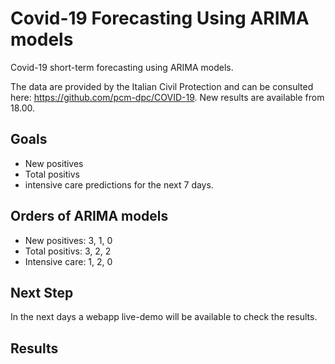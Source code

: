 # Covid-19 Forecasting Using ARIMA models
Covid-19 short-term forecasting using ARIMA models.

The data are provided by the Italian Civil Protection and can be consulted here: https://github.com/pcm-dpc/COVID-19.
New results are available from 18.00.

## Goals
- New positives
- Total positivs
- intensive care
predictions for the next 7 days.

## Orders of ARIMA models
- New positives: 3, 1, 0
- Total positivs: 3, 2, 2
- Intensive care: 1, 2, 0

## Next Step
In the next days a webapp live-demo will be available to check the results.

## Results
